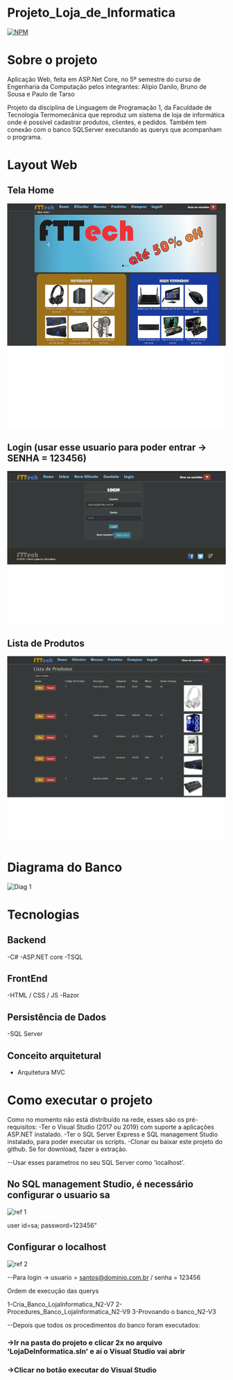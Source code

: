 # Projeto_Loja_de_Informatica
[![NPM](https://img.shields.io/npm/l/react)](https://github.com/brunoclaumari/Projeto_Loja_de_Informatica/blob/master/LICENSE)
# Sobre o projeto

Aplicação Web, feita em ASP.Net Core, no 5º semestre do curso de Engenharia da Computação pelos integrantes: 
Alipio Danilo, Bruno de Sousa e Paulo de Tarso

Projeto da disciplina de Linguagem de Programação 1, da Faculdade de Tecnologia Termomecânica que reproduz um sistema de loja de informática onde é possível cadastrar produtos, clientes, e pedidos. Também tem conexão com o banco SQLServer executando as querys que acompanham o programa.

# Layout Web
## Tela Home
![Web 1](https://github.com/brunoclaumari/Projeto_Loja_de_Informatica/blob/master/assets/home.png)

## Login (usar esse usuario para poder entrar -> SENHA = 123456)
![Web 2](https://github.com/brunoclaumari/Projeto_Loja_de_Informatica/blob/master/assets/login.png)

## Lista de Produtos
![Web 3](https://github.com/brunoclaumari/Projeto_Loja_de_Informatica/blob/master/assets/lista_produtos.png)

# Diagrama do Banco
![Diag 1](https://drive.google.com/file/d/15AMOQdwerpe6ZZdbSCbIjKMfBXpPHBiW/view?usp=sharing)

# Tecnologias 
## Backend
-C# 
-ASP.NET core
-TSQL

## FrontEnd
-HTML / CSS / JS
-Razor

## Persistência de Dados
-SQL Server

## Conceito arquitetural
- Arquitetura MVC

# Como executar o projeto

Como no momento não está distribuído na rede, esses são os pré-requisitos:
-Ter o Visual Studio (2017 ou 2019) com suporte a aplicações ASP.NET instalado.
-Ter o SQL Server Express e SQL management Studio instalado, para poder executar os scripts.
-Clonar ou baixar este projeto do github. Se for download, fazer a extração.

--Usar esses parametros no seu SQL Server como 'localhost'. 
## No SQL management Studio, é necessário configurar o usuario sa 
![ref 1](https://www.devmedia.com.br/ativar-usuario-sa-sql-server/20794)

user id=sa; 
password=123456"

## Configurar o localhost
![ref 2](https://qastack.com.br/programming/12774827/cant-connect-to-localhost-on-sql-server-express-2012-2016)

--Para login -> usuario = santos@dominio.com.br / senha = 123456

Ordem de execução das querys

1-Cria_Banco_LojaInformatica_N2-V7
2-Procedures_Banco_LojaInformatica_N2-V9
3-Provoando o banco_N2-V3

--Depois que todos os procedimentos do banco foram executados: 

### ->Ir na pasta do projeto e clicar 2x no arquivo 'LojaDeInformatica.sln' e aí o Visual Studio vai abrir
### ->Clicar no botão executar do Visual Studio





